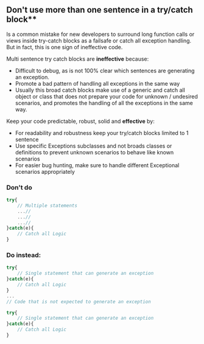 ## Don't use more than one sentence in a try/catch block**

Is a common mistake for new developers to surround long function calls or views inside try-catch blocks as a failsafe or catch all exception handling. But in fact, this is one sign of ineffective code.

Multi sentence try catch blocks are **ineffective** because:

- Difficult to debug, as is not 100% clear which sentences are generating an exception.
- Promote a bad pattern of handling all exceptions in the same way
- Usually this broad catch blocks make use of a generic and catch all object or class that does not prepare your code for unknown / undesired scenarios, and promotes the handling of all the exceptions in the same way. 

Keep your code predictable, robust, solid and **effective** by:

- For readability and robustness keep your try/catch blocks limited to 1 sentence
- Use specific Exceptions subclasses and not broads classes or definitions to prevent unknown scenarios to behave like known scenarios
- For easier bug hunting, make sure to handle different Exceptional scenarios appropriately  



### Don't do
```js
try{
    // Multiple statements
    ...//
    ...//
    ...//
}catch(e){
    // Catch all Logic
}

```


### Do instead:

```js
try{
    // Single statement that can generate an exception
}catch(e){
    // Catch all Logic
}
...
// Code that is not expected to generate an exception

try{
    // Single statement that can generate an exception
}catch(e){
    // Catch all Logic
}

```
